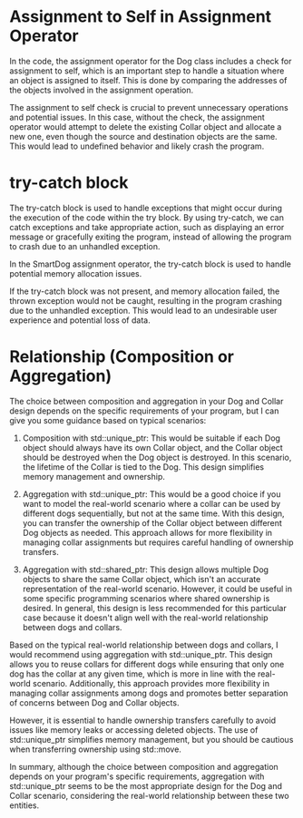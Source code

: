 # Assignment to Self in Assignment Operator
In the code, the assignment operator for the Dog class includes a check for assignment to self, which is an important step to handle a situation 
where an object is assigned to itself. This is done by comparing the addresses of the objects involved in the assignment operation.

The assignment to self check is crucial to prevent unnecessary operations and potential issues. 
In this case, without the check, the assignment operator would attempt to delete the existing Collar object and allocate a new one, 
even though the source and destination objects are the same. This would lead to undefined behavior and likely crash the program.

# try-catch block
The try-catch block is used to handle exceptions that might occur during the execution of the code within the try block. By using try-catch, we can catch exceptions and take appropriate action, such as displaying an error message or gracefully exiting the program, instead of allowing the program to crash due to an unhandled exception.

In the SmartDog assignment operator, the try-catch block is used to handle potential memory allocation issues.

If the try-catch block was not present, and memory allocation failed, the thrown exception would not be caught, resulting in the program crashing due to the unhandled exception. This would lead to an undesirable user experience and potential loss of data.

# Relationship (Composition or Aggregation)

The choice between composition and aggregation in your Dog and Collar design depends on the specific requirements of your program, but I can give you some guidance based on typical scenarios:


1) Composition with std::unique_ptr: This would be suitable if each Dog object should always have its own Collar object, and the Collar object should be destroyed when the Dog object is destroyed. In this scenario, the lifetime of the Collar is tied to the Dog. This design simplifies memory management and ownership.


2) Aggregation with std::unique_ptr: This would be a good choice if you want to model the real-world scenario where a collar can be used by different dogs sequentially, but not at the same time. With this design, you can transfer the ownership of the Collar object between different Dog objects as needed. This approach allows for more flexibility in managing collar assignments but requires careful handling of ownership transfers.


3) Aggregation with std::shared_ptr: This design allows multiple Dog objects to share the same Collar object, which isn't an accurate representation of the real-world scenario. However, it could be useful in some specific programming scenarios where shared ownership is desired. In general, this design is less recommended for this particular case because it doesn't align well with the real-world relationship between dogs and collars.

Based on the typical real-world relationship between dogs and collars, I would recommend using aggregation with std::unique_ptr. This design allows you to reuse collars for different dogs while ensuring that only one dog has the collar at any given time, which is more in line with the real-world scenario. Additionally, this approach provides more flexibility in managing collar assignments among dogs and promotes better separation of concerns between Dog and Collar objects.

However, it is essential to handle ownership transfers carefully to avoid issues like memory leaks or accessing deleted objects. The use of std::unique_ptr simplifies memory management, but you should be cautious when transferring ownership using std::move.

In summary, although the choice between composition and aggregation depends on your program's specific requirements, aggregation with std::unique_ptr seems to be the most appropriate design for the Dog and Collar scenario, considering the real-world relationship between these two entities.
